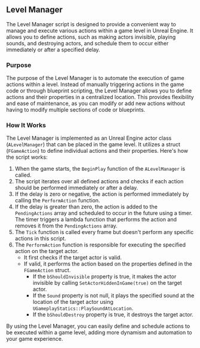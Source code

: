 ## Level Manager

The Level Manager script is designed to provide a convenient way to manage and execute various actions within a game level in Unreal Engine. It allows you to define actions, such as making actors invisible, playing sounds, and destroying actors, and schedule them to occur either immediately or after a specified delay.

### Purpose

The purpose of the Level Manager is to automate the execution of game actions within a level. Instead of manually triggering actions in the game code or through blueprint scripting, the Level Manager allows you to define actions and their properties in a centralized location. This provides flexibility and ease of maintenance, as you can modify or add new actions without having to modify multiple sections of code or blueprints.

### How It Works

The Level Manager is implemented as an Unreal Engine actor class (`ALevelManager`) that can be placed in the game level. It utilizes a struct (`FGameAction`) to define individual actions and their properties. Here's how the script works:

1. When the game starts, the `BeginPlay` function of the `ALevelManager` is called.
2. The script iterates over all defined actions and checks if each action should be performed immediately or after a delay.
3. If the delay is zero or negative, the action is performed immediately by calling the `PerformAction` function.
4. If the delay is greater than zero, the action is added to the `PendingActions` array and scheduled to occur in the future using a timer. The timer triggers a lambda function that performs the action and removes it from the `PendingActions` array.
5. The `Tick` function is called every frame but doesn't perform any specific actions in this script.
6. The `PerformAction` function is responsible for executing the specified action on the target actor.
   - It first checks if the target actor is valid.
   - If valid, it performs the action based on the properties defined in the `FGameAction` struct.
     - If the `bShouldInvisible` property is true, it makes the actor invisible by calling `SetActorHiddenInGame(true)` on the target actor.
     - If the `Sound` property is not null, it plays the specified sound at the location of the target actor using `UGameplayStatics::PlaySoundAtLocation`.
     - If the `bShouldDestroy` property is true, it destroys the target actor.

By using the Level Manager, you can easily define and schedule actions to be executed within a game level, adding more dynamism and automation to your game experience.
